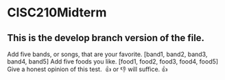 # CISC210Midterm
## This is the develop branch version of the file.
Add five bands, or songs, that are your favorite.
[band1, band2, band3, band4, band5]
Add five foods you like.
[food1, food2, food3, food4, food5]
Give a honest opinion of this test.  👍 or 👎 will suffice.
👍
